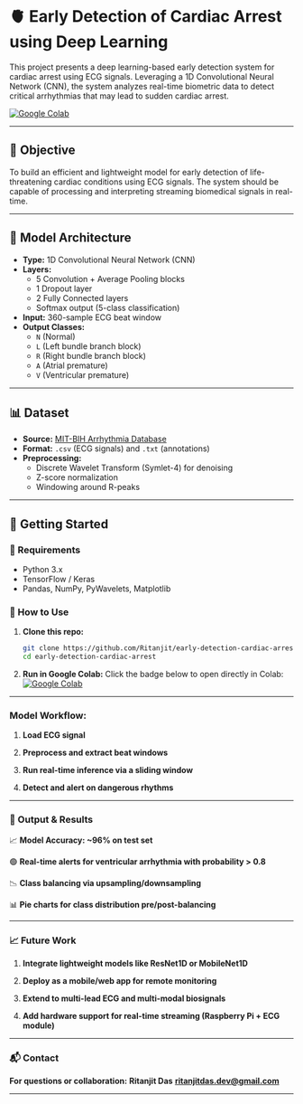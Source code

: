 # 🫀 Early Detection of Cardiac Arrest using Deep Learning

This project presents a deep learning-based early detection system for cardiac arrest using ECG signals. Leveraging a 1D Convolutional Neural Network (CNN), the system analyzes real-time biometric data to detect critical arrhythmias that may lead to sudden cardiac arrest.

[![Google Colab](https://colab.research.google.com/assets/colab-badge.svg)](https://colab.research.google.com/drive/1uRpSNWPYPE__Nhhtnl6-anwPlyJU5OGz#scrollTo=vWpy8lJWN45l)

---

## 📌 Objective

To build an efficient and lightweight model for early detection of life-threatening cardiac conditions using ECG signals. The system should be capable of processing and interpreting streaming biomedical signals in real-time.

---

## 🧠 Model Architecture

- **Type:** 1D Convolutional Neural Network (CNN)
- **Layers:**  
  - 5 Convolution + Average Pooling blocks  
  - 1 Dropout layer  
  - 2 Fully Connected layers  
  - Softmax output (5-class classification)
- **Input:** 360-sample ECG beat window
- **Output Classes:**  
  - `N` (Normal)  
  - `L` (Left bundle branch block)  
  - `R` (Right bundle branch block)  
  - `A` (Atrial premature)  
  - `V` (Ventricular premature)

---

## 📊 Dataset

- **Source:** [MIT-BIH Arrhythmia Database](https://www.physionet.org/content/mitdb/1.0.0/)
- **Format:** `.csv` (ECG signals) and `.txt` (annotations)
- **Preprocessing:**
  - Discrete Wavelet Transform (Symlet-4) for denoising
  - Z-score normalization
  - Windowing around R-peaks

---

## 🚀 Getting Started

### 🔧 Requirements
- Python 3.x
- TensorFlow / Keras
- Pandas, NumPy, PyWavelets, Matplotlib

### 🧪 How to Use

1. **Clone this repo:**
   ```bash
   git clone https://github.com/Ritanjit/early-detection-cardiac-arrest.git
   cd early-detection-cardiac-arrest
   
2. **Run in Google Colab:**
Click the badge below to open directly in Colab:
[![Google Colab](https://colab.research.google.com/assets/colab-badge.svg)](https://colab.research.google.com/drive/1uRpSNWPYPE__Nhhtnl6-anwPlyJU5OGz#scrollTo=vWpy8lJWN45l)

---

### Model Workflow:

1. **Load ECG signal**

2. **Preprocess and extract beat windows**

3. **Run real-time inference via a sliding window**

4. **Detect and alert on dangerous rhythms**

---

### 🎯 Output & Results

📈 **Model Accuracy: ~96% on test set**

🟢 **Real-time alerts for ventricular arrhythmia with probability > 0.8**

📉 **Class balancing via upsampling/downsampling**

📊 **Pie charts for class distribution pre/post-balancing**

---

###  📈 Future Work

1. **Integrate lightweight models like ResNet1D or MobileNet1D**

2. **Deploy as a mobile/web app for remote monitoring**

3. **Extend to multi-lead ECG and multi-modal biosignals**

4. **Add hardware support for real-time streaming (Raspberry Pi + ECG module)**

---

### 📬 Contact
**For questions or collaboration:**
**Ritanjit Das**
**ritanjitdas.dev@gmail.com**

---



